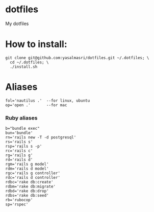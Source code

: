 # dotfiles
My dotfiles


# How to install:
```
git clone git@github.com:yasalmasri/dotfiles.git ~/.dotfiles; \
  cd ~/.dotfiles; \
  ./install.sh
```

# Aliases
```
fol='nautilus .'  --for linux, ubuntu
op='open .'       --for mac
```

### Ruby aliases
```
b="bundle exec"
bun='bundle'
rn='rails new -T -d postgresql'
rs='rails s'
rsp='rails s -p'
rc='rails c'
rg='rails g'
rd='rails d'
rgm='rails g model'
rdm='rails d model'
rgc='rails g controller'
rdc='rails d controller'
rdbc='rake db:create'
rdbm='rake db:migrate'
rdbd='rake db:drop'
rdbs='rake db:seed'
rb='rubocop'
sp='rspec'
```
